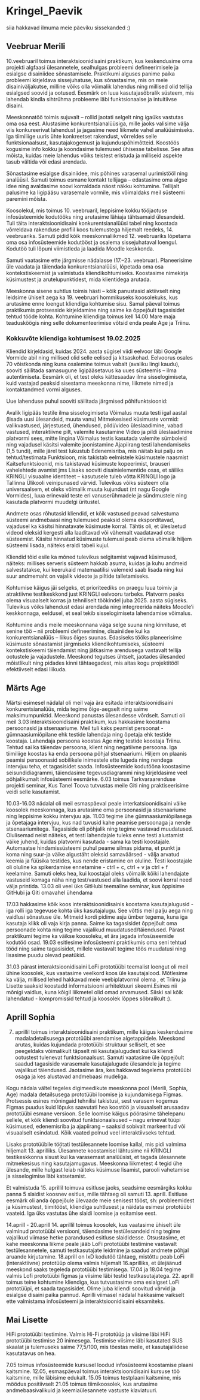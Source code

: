 # Kringel_Paevik
siia hakkavad ilmuma meie päeviku sissekanded :)

## Veebruar Merili
10.veebruaril toimus interaktsioonidisaini praktikum, kus keskendusime oma projekti algfaasi ülesannetele, sealhulgas probleemi defineerimisele ja esialgse disainiidee sõnastamisele. Praktikumi alguses panime paika probleemi kirjeldava sissejuhatuse, kus sõnastasime, mis on meie disainiväljakutse, milline võiks olla võimalik lahendus ning millised olid tellija esialgsed soovid ja ootused. Eesmärk on luua kasutajasõbralik süsteem, mis lahendab kindla sihtrühma probleeme läbi funktsionaalse ja intuitiivse disaini.

Meeskonnatöö toimis sujuvalt – rollid jaotati selgelt ning igaüks vastutas oma osa eest. Alustasime konkurentsianalüüsiga, mille jaoks valisime välja viis konkureerivat lahendust ja jagasime need liikmete vahel analüüsimiseks. Iga tiimiliige uuris ühte konkreetset rakendust, võrreldes selle funktsionaalsust, kasutajakogemust ja kujunduspõhimõtteid. Koostöös kogusime info kokku ja koondasime tulemused ühisesse tabelisse. See aitas mõista, kuidas meie lahendus võiks teistest eristuda ja milliseid aspekte tasub vältida või edasi arendada.

Sõnastasime esialgse disainiidee, mis põhines varasemal uurimistööl ning analüüsil. Samuti toimus esmane kontakt tellijaga – edastasime oma algse idee ning avaldasime soovi korraldada näost näkku kohtumine. Tellijalt palusime ka ligipääsu varasemale vormile, mis võimaldaks meil süsteemi paremini mõista.

Koosolekul, mis toimus 10. veebruaril, leppisime kokku tööjaotuse infosüsteemide kodutööks ning arutasime lähiaja tähtsamaid ülesandeid. Tuli täita interaktsioonidisaini konkurentsianalüüsi tabel ning koostada võrreldava rakenduse profiil koos tulemustega hiljemalt reedeks, 14. veebruariks. Samuti pidid kõik meeskonnaliikmed 12. veebruariks lõpetama oma osa infosüsteemide kodutööst ja osalema sissejuhataval loengul. Kodutöö tuli lõpuni viimistleda ja laadida Moodle keskkonda.

Samuti vaatasime ette järgmisse nädalasse (17.–23. veebruar). Planeerisime üle vaadata ja täiendada konkurentsianalüüsi, lõpetada oma osa kontekstiskeemist ja valmistuda kliendikohtumiseks. Koostasime nimekirja küsimustest ja arutelupunktidest, mida klientidega arutada.

Meeskonna sisene suhtlus toimis hästi – kõik panustasid aktiivselt ning leidsime ühiselt aega ka 19. veebruari hommikuseks koosolekuks, kus arutasime enne loengut kliendiga kohtumise sisu. Samal päeval toimus praktikumis protsesside kirjeldamine ning saime ka õppejõult tagasisidet tehtud tööde kohta. Kohtumine kliendiga toimus kell 14.00 Mare maja teadusköögis ning selle dokumenteerimise võtsid enda peale Age ja Triinu.


### Kokkuvõte kliendiga kohtumisest 19.02.2025
Kliendid kirjeldasid, kuidas 2024. aasta sügisel viidi eelvoor läbi Google Vormide abil ning millised olid selle eelised ja kitsaskohad. Eelvoorus osales 70 võistkonda ning kuna osalemine toimus vabalt (avaliku lingi kaudu), sooviti säilitada samasugune ligipääsetavus ka uues süsteemis – ilma autentimiseta. Eesmärk oli, et test oleks kättesaadav ilma sisselogimiseta, kuid vastajad peaksid sisestama meeskonna nime, liikmete nimed ja kontaktandmed vormi alguses.

Uue lahenduse puhul sooviti säilitada järgmised põhifunktsioonid:

Avalik ligipääs testile ilma sisselogimiseta
Võimalus muuta testi igal aastal (lisada uusi ülesandeid, muuta vanu)
Mitmekesised küsimuste vormid: valikvastused, järjestused, ühendused, pildi/video üleslaadimine, vabad vastused, interaktiivne pilt, valemite kasutamine
Video ja pildi üleslaadimine platvormi sees, mitte lingina
Võimalus testis kasutada valemite sümboleid ning vajadusel käsitsi valemite joonistamine
Ajapiirang testi lahendamiseks (1,5 tundi), mille järel test lukustub
Edenemisriba, mis näitab kui palju on tehtud/testimata
Funktsioon, mis takistab eelmistele küsimustele naasmist
Kaitsefunktsioonid, mis takistavad küsimuste kopeerimist, brauseri vahelehtede avamist jms
Lisaks sooviti disainielementide osas, et säiliks KRINGLI visuaalne identiteet – kasutusele tuleb võtta KRINGLI logo ja Tallinna Ülikooli veinipunased värvid. Tulevikus võiks süsteem olla universaalsem, et oleks võimalik muuta kujundust (nt nagu Google Vormides), luua erinevaid teste eri vanuserühmadele ja sündmustele ning kasutada platvormi muudelgi üritustel.

Andmete osas rõhutasid kliendid, et kõik vastused peavad salvestuma süsteemi andmebaasi ning tulemused peaksid olema eksporditavad, vajadusel ka käsitsi hinnatavate küsimuste korral. Tähtis oli, et üleslaetud videod oleksid kergesti alla laaditavad või vähemalt vaadatavad otse süsteemist. Käsitsi hinnatud küsimuste tulemusi peab olema võimalik hiljem süsteemi lisada, näiteks eraldi tabeli kujul.

Kliendid tõid esile ka mõned tulevikus selgitamist vajavad küsimused, näiteks: millises serveris süsteem hakkab asuma, kuidas ja kuhu andmeid salvestatakse, kui keerukaid matemaatilisi valemeid saab lisada ning kui suur andmemaht on vajalik videote ja piltide talletamiseks.

Kohtumise käigus jäi selgeks, et prioriteediks on praegu luua toimiv ja atraktiivne testikeskkond just KRINGLI eelvooru tarbeks. Platvorm peaks olema visuaalselt korras ja tehniliselt töökindel juba 2025. aasta sügiseks. Tulevikus võiks lahendust edasi arendada ning integreerida näiteks Moodle’i keskkonnaga, eeldusel, et seal tekib sisselogimiseta lahendamise võimalus.

Kohtumine andis meile meeskonnana väga selge suuna ning kinnituse, et senine töö – nii probleemi defineerimine, disainiidee kui ka konkurentsianalüüs – liikus õiges suunas. Edasiseks tööks planeerisime küsimuste sõnastamist järgmiseks kliendikohtumiseks, süsteemi kontekstiskeemi täiendamist ning jätkasime arendusega vastavalt tellija ootustele ja vajadustele. Meeskond tegutses ühtselt, jaotades ülesanded mõistlikult ning pidades kinni tähtaegadest, mis aitas kogu projektitööl efektiivselt edasi liikuda.

## Märts Age
Märtsi esimesel nädalal oli meil vaja ära esitada interaktsioonidisaini konkurentsianalüüs, mida tegime õige-aegselt ning saime maksimumpunktid. Meeskond panustas ülesandesse võrdselt. Samuti oli meil 3.03 interaktsioonidisaini praktikum, kus hakkasime koostama persoonasid ja stsenaariume. Meil tuli kaks peamist persoonat - gümnaasiumiõpilane ehk testide lahendaja ning õpetaja ehk testide koostaja. Lahendaja persoona koostas Age ning testide koostaja Triinu. Tehtud sai ka täiendav persoona, klient ning negatiivne persoona. Iga tiimiliige koostas ka enda persoona põhjal stsenaariumi. Hiljem on plaanis peamisi persoonasid sobilikele inimestele ette lugeda ning nendega intervjuu teha, et tagasisidet saada. Infosüsteemide kodutööna koostasime seisundidiagrammi, täiendasime tegevusdiagrammi ning kirjeldasime veel põhjalikumalt infosüsteemi eesmärke. 6.03 toimus Tarkvaraarenduse projekti seminar, Kus Tanel Toova tutvustas meile Giti ning praktiseerisime veidi selle kasutamist.

10.03-16.03 nädalal oli meil esmaspäeval peale interkatsioonidisaini väike koosolek meeskonnaga, kus arutasime oma persoonasid ja stsenaariume ning leppisime kokku intervjuu aja. 11.03 tegime ühe gümnaasiumiõpilasega ja õpetajaga intervjuu, kus nad tuvusid kahe peamise persoonaga ja nende stsenaariumitega. Tagasiside oli põhjalik ning tegime vastavad muudatused. Olulisemad neist näiteks, et testi lahendajale tuleks enne testi alustamist väike juhend, kuidas platvormi kasutada - sama ka testi koostajale. Automaatse hindamissüsteemi puhul peame silmas pidama, et punkt ja koma ning suur-ja väike algustäht oleksid samaväärsed - välja arvatud keemia ja füüsika testides, kus nende eristamine on oluline. Testi koostajale oli oluline ka spikerdamise ennetamine - ctrl + c, ctrl + v ja ctrl + f keelamine. Samuti oleks hea, kui koostajal oleks võimalik kõiki lahendajate vastuseid korraga näha ning test/vastused alla laadida, et soovi korral need välja printida. 13.03 oli veel üks GitHubi teemaline seminar, kus õppisime GitHubi ja Giti omavahel ühendama

17.03 hakkasime kõik koos interaktsioonidisainis koostama kasutajalugusid - iga rolli iga tegevuse kohta üks kasutajalugu. See võttis meil palju aega ning vaidlusi sõnastuse üle. Mitmeid kordi pidime asju ümber tegema, kuna iga kasutaja klikk oli vaja kirja panna. Saime ka tagasisidet õppejõult oma persoonade kohta ning tegime vajalikud muudatused/täiendused. Pärast praktikumi tegime ka väikse koosoleku, et ära jagada infosüseemide kodutöö osad. 19.03 esitlesime infosüsteemi praktikumis oma seni tehtud tööd ning saime tagasisidet, millele vastavalt tegime töös muudatusi ning lisasime puudu olevad peatükid. 

31.03 pärast interaktsioonidisaini LoFi prototüübi teemalist loengut oli meil ühine koosolek, kus vaatasime veelkord koos üle kasutajalood. Mõtlesime ka välja, millised lehed hakkavad meie veebiplatvormil olema , et Triinu ja Lisette saaksid koostadd informatsiooni arhitektuuri skeemi.Esines nii mõnigi vaidlus, kuna kõigil liikmetel olid omad arvamused. Siiski sai kõik lahendatud - kompromissid tehtud ja koosolek lõppes sõbralikult :). 

## Aprill Sophia
7. aprillil toimus interaktsioonidisaini praktikum, mille käigus keskendusime madaladetailsusega prototüübi arendamise algetappidele. Meeskond arutas, kuidas kujundada prototüübi struktuur selliselt, et see peegeldaks võimalikult täpselt nii kasutajalugudest kui ka kliendi ootustest tulenevat funktsionaalsust.
Samuti vaatasime üle õppejõult saadud tagasiside varasemale kasutajalugude ülesandele ja tegime vajalikud täiendused. Jaotasime ära, kes hakkavad tegelema prototüübi osaga ja kes alustavad andmebaasi mudeliga.

Kogu nädala vältel tegeles digimeedikute meeskonna pool (Merili, Sophia, Age) madala detailsusega prototüübi loomise ja kujundamisega Figmas. 
Protsessis esines mõningaid tehnilisi takistusi, sest varasem kogemus Figmas puudus kuid lõpuks saavutati hea koostöö ja visuaalselt arusaadav prototüübi esmane versioon. Selle loomise käigus pöörasime tähelepanu sellele, et kõik kliendi soovitud funktsionaalsused – nagu erinevat tüüpi küsimused, edenemisriba ja ajapiirang – saaksid sobivalt markeeritud või visuaalselt esindatud. Kõik vaated polnud veel interaktiivseks tehtud. 

Lisaks prototüübile töötati testülesannete loomise kallal, mis pidi valmima hiljemalt 13. aprilliks. Ülesannete koostamisel lähtusime nii KRINGLI testikeskkonna sisust kui ka varasemast analüüsist, et tagada ülesannete mitmekesisus ning kasutajamugavus. 
Meeskonna liikmetest 4 tegid ühe ülesande, mille hulgast leiab näiteks küsimuse lisamist, parooli vahetamise ja sisselogimise läbi katsetamist. 

Et valmistuda 15. aprillil toimuva esitluse jaoks, seadsime eesmärgiks kokku panna 5 slaidist koosnev esitlus, mille tähtaeg oli samuti 13. aprill. Esitluse eesmärk oli anda õppejõule ülevaade meie senisest tööst, sh: probleemidest ja küsimustest, tiimitööst, kliendiga suhtlusest ja näidata esimesi prototüübi vaateid. Iga üks vastutas ühe slaidi loomise ja esitamise eest. 

14.aprill - 20.aprill
14. aprillil toimus koosolek, kus vaatasime ühiselt üle valminud prototüübi versiooni, täiendasime testülesandeid ning tegime vajalikud viimase hetke parandused esitluse slaididesse. Otsustasime, et kahe meeskonna liikme peale jääb LoFi prototüübi testimine vastavalt testülesannetele, samuti testkasutajate leidmine  ja saadud andmete põhjal aruande kirjutamine. 18.aprill on IxD kodutöö tähtaeg, mistõttu peab LoFi (interaktiivne) prototüüp olema valmis hiljemalt 16.aprilliks, et ülejäänud meeskond saaks tegeleda prototüübi testimisega.
17.04 ja 18.04 tegime valmis Lofi prototüübi figmas ja viisime läbi testid testkasutajatega.
22. aprill toimus teine kohtumine kliendiga, kus tutvustasime oma esialgset LoFi prototüüpi, et saada tagasisidet. Olime juba kliendi soovitud värvid ja esialgse disaini paika pannud. Aprilli viimasel nädalal hakkasime vaikselt ette valmistama infosüsteemi ja interaktsioonidisaini eksamiteks.

## Mai Lisette
HiFi prototüübi testimine. Valmis Hi-Fi prototüüp ja viisime läbi HiFi prototüübi testimise 20 inimesega. Testimise viisime läbi kasutated SUS skaalat ja tulemuseks saime 77,5/100, mis tõestas meile, et kasutajaliidese kasutatavus on hea. 

7.05 toimus infosüsteemide kursusel loodud infosüsteemi koostamise plaani kaitsmine.
12.05, esmaspäeval toimus interaktsioonidisaini kursuse töö kaitsmine, mille läbisime edukalt.
15.05 toimus testplaani kaitsmine, mis möödus positiivselt
21.05 toimus tiimikoosolek, kus arutasime andmebaasivalikuid ja keemiaülesannete vastuste klaviatuuri. 




